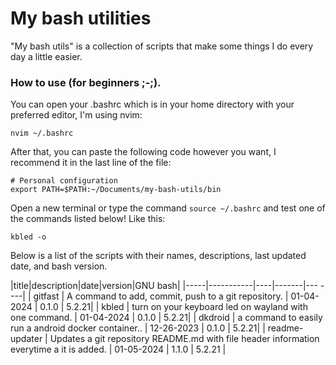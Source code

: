 # My bash utilities

"My bash utils" is a collection of scripts that make some things I do every day a little easier.

### How to use (for beginners ;-;).

You can open your .bashrc which is in your home directory with your preferred editor, I'm using nvim:

```
nvim ~/.bashrc
```

After that, you can paste the following code however you want, I recommend it in the last line of the file:

```
# Personal configuration
export PATH=$PATH:~/Documents/my-bash-utils/bin
```

Open a new terminal or type the command `source ~/.bashrc` and test one of the commands listed below! Like this:

```
kbled -o
```

Below is a list of the scripts with their names, descriptions, last updated date, and bash version.

 |title|description|date|version|GNU bash| 
|-----|-----------|----|-------|--- ----|
 | gitfast | A command to add, commit, push to a git repository. | 01-04-2024 | 0.1.0 | 5.2.21|
| kbled | turn on your keyboard led on wayland with one command. | 01-04-2024 | 0.1.0 | 5.2.21|
| dkdroid | a command to easily run a android docker container.. | 12-26-2023 | 0.1.0 | 5.2.21|
| readme-updater | Updates a git repository README.md with file header information everytime a it is added. | 01-05-2024 | 1.1.0 | 5.2.21 |